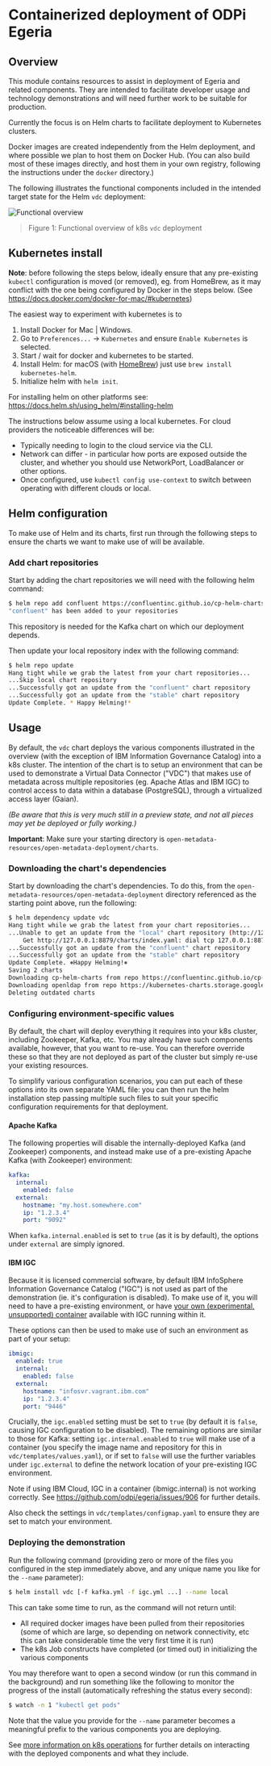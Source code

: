 <!-- SPDX-License-Identifier: CC-BY-4.0 -->
<!-- Copyright Contributors to the Egeria project. -->

# Containerized deployment of ODPi Egeria

## Overview

This module contains resources to assist in deployment of Egeria and related components. They are intended to
facilitate developer usage and technology demonstrations and will need further work to be suitable for production.

Currently the focus is on Helm charts to facilitate deployment to Kubernetes clusters.

Docker images are created independently from the Helm deployment, and where possible we plan to host them on Docker Hub.
(You can also build most of these images directly, and host them in your own registry, following the instructions under
the `docker` directory.)

The following illustrates the functional components included in the intended target state for the Helm `vdc` deployment:

![Functional overview](docs/vdc_overview.png)

> Figure 1: Functional overview of k8s `vdc` deployment

## Kubernetes install

**Note**: before following the steps below, ideally ensure that any pre-existing `kubectl`
configuration is moved (or removed), eg. from HomeBrew, as it may conflict with the one being
configured by Docker in the steps below.
(See https://docs.docker.com/docker-for-mac/#kubernetes)

The easiest way to experiment with kubernetes is to

1. Install Docker for Mac | Windows.
1. Go to `Preferences...` -> `Kubernetes` and ensure `Enable Kubernetes` is selected.
1. Start / wait for docker and kubernetes to be started.
1. Install Helm: for macOS (with [HomeBrew](https://brew.sh)) just use `brew install kubernetes-helm`.
1. Initialize helm with `helm init`.

For installing helm on other platforms see: https://docs.helm.sh/using_helm/#installing-helm

The instructions below assume using a local kubernetes. For cloud providers the noticeable differences will be:

- Typically needing to login to the cloud service via the CLI.
- Network can differ - in particular how ports are exposed outside the cluster, and whether you should use NetworkPort,
    LoadBalancer or other options.
- Once configured, use `kubectl config use-context` to switch between operating with different clouds or local.

## Helm configuration

To make use of Helm and its charts, first run through the following steps to ensure the charts we
want to make use of will be available.

### Add chart repositories

Start by adding the chart repositories we will need with the following helm command:

```bash
$ helm repo add confluent https://confluentinc.github.io/cp-helm-charts/
"confluent" has been added to your repositories
```

This repository is needed for the Kafka chart on which our deployment depends.

Then update your local repository index with the following command:

```bash
$ helm repo update
Hang tight while we grab the latest from your chart repositories...
...Skip local chart repository
...Successfully got an update from the "confluent" chart repository
...Successfully got an update from the "stable" chart repository
Update Complete. * Happy Helming!*
```

## Usage

By default, the `vdc` chart deploys the various components illustrated in the overview (with the exception of IBM
Information Governance Catalog) into a k8s cluster. The intention of the chart is to setup an environment that can be
used to demonstrate a Virtual Data Connector ("VDC") that makes use of metadata across multiple repositories (eg. Apache
Atlas and IBM IGC) to control access to data within a database (PostgreSQL), through a virtualized access layer (Gaian).

*(Be aware that this is very much still in a preview state, and not all pieces may yet be deployed or fully working.)*

**Important**: Make sure your starting directory is `open-metadata-resources/open-metadata-deployment/charts`.

### Downloading the chart's dependencies

Start by downloading the chart's dependencies. To do this, from the `open-metadata-resources/open-metadata-deployment`
directory referenced as the starting point above, run the following:

```bash
$ helm dependency update vdc
Hang tight while we grab the latest from your chart repositories...
...Unable to get an update from the "local" chart repository (http://127.0.0.1:8879/charts):
	Get http://127.0.0.1:8879/charts/index.yaml: dial tcp 127.0.0.1:8879: connect: connection refused
...Successfully got an update from the "confluent" chart repository
...Successfully got an update from the "stable" chart repository
Update Complete. ⎈Happy Helming!⎈
Saving 2 charts
Downloading cp-helm-charts from repo https://confluentinc.github.io/cp-helm-charts/
Downloading openldap from repo https://kubernetes-charts.storage.googleapis.com/
Deleting outdated charts
```

### Configuring environment-specific values

By default, the chart will deploy everything it requires into your k8s cluster, including Zookeeper, Kafka, etc. You
may already have such components available, however, that you want to re-use. You can therefore override these so that
they are not deployed as part of the cluster but simply re-use your existing resources.

To simplify various configuration scenarios, you can put each of these options into its own separate YAML file: you can
then run the helm installation step passing multiple such files to suit your specific configuration requirements for
that deployment.

#### Apache Kafka

The following properties will disable the internally-deployed Kafka (and Zookeeper) components, and instead make use of
a pre-existing Apache Kafka (with Zookeeper) environment:

```yaml
kafka:
  internal:
    enabled: false
  external:
    hostname: "my.host.somewhere.com"
    ip: "1.2.3.4"
    port: "9092"
```

When `kafka.internal.enabled` is set to `true` (as it is by default), the options under `external` are simply ignored.

#### IBM IGC

Because it is licensed commercial software, by default IBM InfoSphere Information Governance Catalog ("IGC") is not
used as part of the demonstration (ie. it's configuration is disabled). To make use of it, you will need to have a
pre-existing environment, or have [your own (experimental, unsupported) container](https://github.com/IBM/ansible-role-infosvr/tree/master/docker)
available with IGC running within it.

These options can then be used to make use of such an environment as part of your setup:

```yaml
ibmigc:
  enabled: true
  internal:
    enabled: false
  external:
    hostname: "infosvr.vagrant.ibm.com"
    ip: "1.2.3.4"
    port: "9446"
```

Crucially, the `igc.enabled` setting must be set to `true` (by default it is `false`, causing IGC configuration to be
disabled). The remaining options are similar to those for Kafka: setting `igc.internal.enabled` to `true` will make use
of a container (you specify the image name and repository for this in `vdc/templates/values.yaml`), or if set to `false`
will use the further variables under `igc.external` to define the network location of your pre-existing IGC environment.

Note if using IBM Cloud, IGC in a container (ibmigc.internal) is not working correctly. See https://github.com/odpi/egeria/issues/906 for further details.

Also check the settings in `vdc/templates/configmap.yaml` to ensure they are set to match your environment.

### Deploying the demonstration

Run the following command (providing zero or more of the files you configured in the step immediately above, and any
unique name you like for the `--name` parameter):

```bash
$ helm install vdc [-f kafka.yml -f igc.yml ...] --name local
```

This can take some time to run, as the command will not return until:

- All required docker images have been pulled from their repositories (some of which are large, so depending on network
    connectivity, etc this can take considerable time the very first time it is run)
- The k8s Job constructs have completed (or timed out) in initializing the various components

You may therefore want to open a second window (or run this command in the background) and run something like the
following to monitor the progress of the install (automatically refreshing the status every second):

```bash
$ watch -n 1 "kubectl get pods"
```

Note that the value you provide for the `--name` parameter becomes a meaningful prefix to the various components you
are deploying.

See [more information on k8s operations](docs/k8s-ops.md) for further details on interacting with the deployed
components and what they include.
